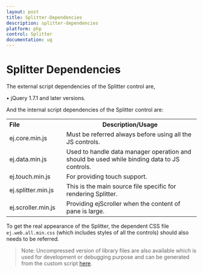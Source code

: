 ```yaml
---
layout: post
title: Splitter-Dependencies
description: splitter-dependencies
platform: php
control: Splitter
documentation: ug
---
```


# Splitter  Dependencies

The external script dependencies of the Splitter control are,

•	jQuery 1.7.1 and later versions.

And the internal script dependencies of the Splitter control are:

<table>
<tr>
<th>
File                          </th><th>
Description/Usage</th></tr>
<tr>
<td>
ej.core.min.js</td><td>
Must be referred always before using all the JS controls.</td></tr>
<tr>
<td>
ej.data.min.js</td><td>
Used to handle data manager operation and should be used while binding data to JS controls.</td></tr>
<tr>
<td>
ej.touch.min.js</td><td>
For providing touch support.</td></tr>
<tr>
<td>
ej.splitter.min.js</td><td>
This is the main source file specific for rendering Splitter.</td></tr>
<tr>
<td>
ej.scroller.min.js</td><td>
Providing ejScroller when the content of pane is large.</td></tr>
</table>

To get the real appearance of the Splitter, the dependent CSS file `ej.web.all.min.css` (which includes styles of all the controls) should also needs to be referred.

>Note: Uncompressed version of library files are also available which is used for development or debugging purpose and can be generated from the custom script [here](http://csg.syncfusion.com/).
